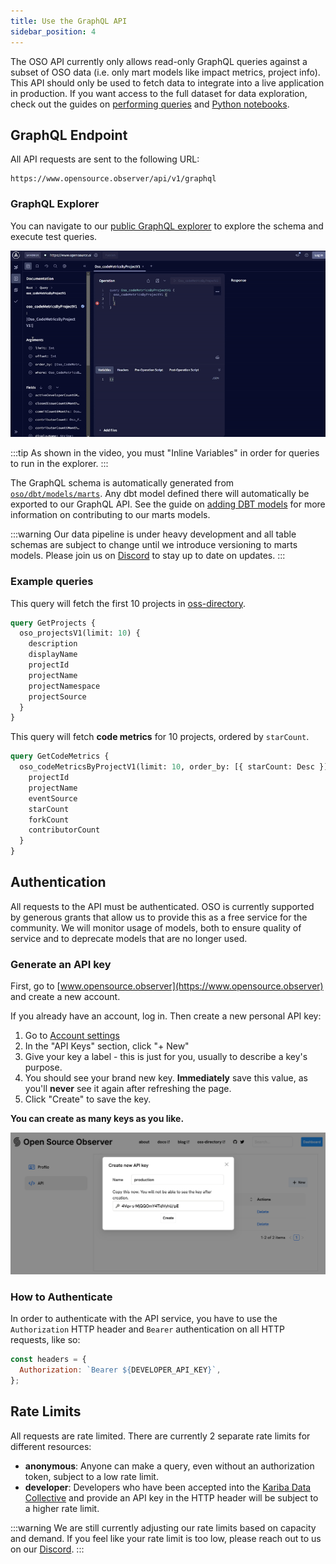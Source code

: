 ```yaml
---
title: Use the GraphQL API
sidebar_position: 4
---
```


The OSO API currently only allows read-only GraphQL queries against a subset
of OSO data (i.e. only mart models like impact metrics, project info).
This API should only be used to fetch data to integrate into a live application in production.
If you want access to the full dataset for data exploration, check out the guides on
[performing queries](./query-data.mdx)
and [Python notebooks](../guides/notebooks/index.mdx).

## GraphQL Endpoint

All API requests are sent to the following URL:

```
https://www.opensource.observer/api/v1/graphql
```

### GraphQL Explorer

You can navigate to our
[public GraphQL explorer](https://www.opensource.observer/graphql)
to explore the schema and execute test queries.

![GraphQL explorer](./api-explorer.gif)

:::tip
As shown in the video, you must "Inline Variables" in order for queries to run in the explorer.
:::

The GraphQL schema is automatically generated from [`oso/dbt/models/marts`](https://github.com/opensource-observer/oso/tree/main/dbt/models/marts). Any dbt model defined there will automatically be exported to our GraphQL API. See the guide on [adding DBT models](../contribute-models/data-models.md) for more information on contributing to our marts models.

:::warning
Our data pipeline is under heavy development and all table schemas are subject to change until we introduce versioning to marts models.
Please join us on [Discord](https://www.opensource.observer/discord) to stay up to date on updates.
:::

### Example queries

This query will fetch the first 10 projects in
[oss-directory](https://github.com/opensource-observer/oss-directory).

```graphql
query GetProjects {
  oso_projectsV1(limit: 10) {
    description
    displayName
    projectId
    projectName
    projectNamespace
    projectSource
  }
}
```

This query will fetch **code metrics** for 10 projects, ordered by `starCount`.

```graphql
query GetCodeMetrics {
  oso_codeMetricsByProjectV1(limit: 10, order_by: [{ starCount: Desc }]) {
    projectId
    projectName
    eventSource
    starCount
    forkCount
    contributorCount
  }
}
```

## Authentication

All requests to the API must be authenticated.
OSO is currently supported by generous grants that
allow us to provide this as a free service for the
community.
We will monitor usage of models, both to ensure quality of service
and to deprecate models that are no longer used.

### Generate an API key

First, go to [www.opensource.observer](https://www.opensource.observer) and create a new account.

If you already have an account, log in. Then create a new personal API key:

1. Go to [Account settings](https://www.opensource.observer/app/settings)
2. In the "API Keys" section, click "+ New"
3. Give your key a label - this is just for you, usually to describe a key's purpose.
4. You should see your brand new key. **Immediately** save this value, as you'll **never** see it again after refreshing the page.
5. Click "Create" to save the key.

**You can create as many keys as you like.**

![generate API key](./generate-api-key.png)

### How to Authenticate

In order to authenticate with the API service, you have to use the `Authorization` HTTP header and `Bearer` authentication on all HTTP requests, like so:

```js
const headers = {
  Authorization: `Bearer ${DEVELOPER_API_KEY}`,
};
```

## Rate Limits

All requests are rate limited. There are currently 2 separate rate limits for different resources:

- **anonymous**: Anyone can make a query, even without an authorization token, subject to a low rate limit.
- **developer**: Developers who have been accepted into the [Kariba Data Collective](https://www.kariba.network) and provide an API key in the HTTP header will be subject to a higher rate limit.

:::warning
We are still currently adjusting our rate limits based on capacity and demand. If you feel like your rate limit is too low, please reach out to us on our [Discord](https://www.opensource.observer/discord).
:::
